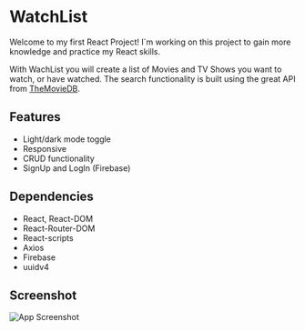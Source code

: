 # WatchList

Welcome to my first React Project! I´m working on this project to gain more knowledge and practice my React skills.

With WachList you will create a list of Movies and TV Shows you want to watch, or have watched. The search functionality is built using the great API from [TheMovieDB](https://themoviedb.org).

## Features

- Light/dark mode toggle
- Responsive
- CRUD functionality
- SignUp and LogIn (Firebase)

## Dependencies

- React, React-DOM
- React-Router-DOM
- React-scripts
- Axios
- Firebase
- uuidv4

## Screenshot

![App Screenshot](https://i.imgur.com/fijEQRK.png)

  